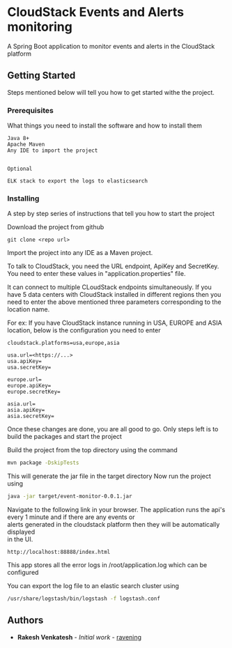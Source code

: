 # CloudStack Events and Alerts monitoring

A Spring Boot application to monitor events and alerts in the CloudStack platform

## Getting Started

Steps mentioned below will tell you how to get started withe the project.

### Prerequisites

What things you need to install the software and how to install them

```
Java 8+
Apache Maven
Any IDE to import the project


Optional

ELK stack to export the logs to elasticsearch
```

### Installing

A step by step series of instructions that tell you how to start the project

Download the project from github

```
git clone <repo url>
```

Import the project into any IDE as a Maven project.

To talk to CloudStack, you need the URL endpoint, ApiKey and SecretKey.
You need to enter these values in "application.properties" file.

It can connect to multiple CLoudStack endpoints simultaneously.
If you have 5 data centers with CloudStack installed
in different regions then you need to enter the above
mentioned three parameters corresponding to the location
name.

For ex: If you have CloudStack instance running in USA,
EUROPE and ASIA location, below is the configuration
you need to enter


```
cloudstack.platforms=usa,europe,asia

usa.url=<https://...>
usa.apiKey=
usa.secretKey=

europe.url=
europe.apiKey=
europe.secretKey=

asia.url=
asia.apiKey=
asia.secretKey=
```


Once these changes are done, you are all good to go.
Only steps left is to build the packages and start the project

Build the project from the top directory using the command

```bash
mvn package -DskipTests
```

This will generate the jar file in the target directory
Now run the project using

```bash
java -jar target/event-monitor-0.0.1.jar
```

Navigate to the following link in your browser.
The application runs the api's every 1 minute and if there are any events or\
alerts generated in the cloudstack platform then they will be automatically displayed\
in the UI.

```
http://localhost:88888/index.html
```

This app stores all the error logs in /root/application.log which can be configured

You can export the log file to an elastic search cluster using

```bash
/usr/share/logstash/bin/logstash -f logstash.conf
```


## Authors

* **Rakesh Venkatesh** - *Initial work* - [ravening](https://github.com/ravening)